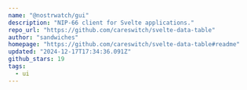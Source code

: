 ```yaml
---
name: "@nostrwatch/gui"
description: "NIP-66 client for Svelte applications."
repo_url: "https://github.com/careswitch/svelte-data-table"
author: "sandwiches"
homepage: "https://github.com/careswitch/svelte-data-table#readme"
updated: "2024-12-17T17:34:36.091Z"
github_stars: 19
tags: 
  - ui
---
```


